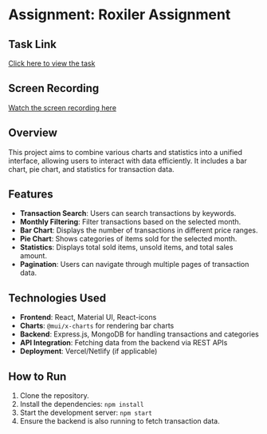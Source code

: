 # Assignment: Roxiler Assignment

## Task Link
[Click here to view the task](https://drive.google.com/file/d/1wYaONwsxxuxjTt2REqliQB7C8IfM_6yq/view)

## Screen Recording
[Watch the screen recording here](./screenrecoding/screen-recording.webm)

## Overview
This project aims to combine various charts and statistics into a unified interface, allowing users to interact with data efficiently. It includes a bar chart, pie chart, and statistics for transaction data.

## Features
- **Transaction Search**: Users can search transactions by keywords.
- **Monthly Filtering**: Filter transactions based on the selected month.
- **Bar Chart**: Displays the number of transactions in different price ranges.
- **Pie Chart**: Shows categories of items sold for the selected month.
- **Statistics**: Displays total sold items, unsold items, and total sales amount.
- **Pagination**: Users can navigate through multiple pages of transaction data.
  
## Technologies Used
- **Frontend**: React, Material UI, React-icons
- **Charts**: `@mui/x-charts` for rendering bar charts
- **Backend**: Express.js, MongoDB for handling transactions and categories
- **API Integration**: Fetching data from the backend via REST APIs
- **Deployment**: Vercel/Netlify (if applicable)
  
## How to Run
1. Clone the repository.
2. Install the dependencies: `npm install`
3. Start the development server: `npm start`
4. Ensure the backend is also running to fetch transaction data.



